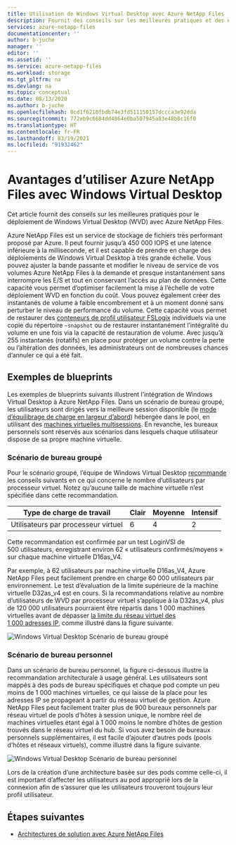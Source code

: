 ```yaml
---
title: Utilisation de Windows Virtual Desktop avec Azure NetApp Files | Microsoft Docs
description: Fournit des conseils sur les meilleures pratiques et des exemples de blueprints pour le déploiement de Windows Virtual Desktop avec Azure NetApp Files.
services: azure-netapp-files
documentationcenter: ''
author: b-juche
manager: ''
editor: ''
ms.assetid: ''
ms.service: azure-netapp-files
ms.workload: storage
ms.tgt_pltfrm: na
ms.devlang: na
ms.topic: conceptual
ms.date: 08/13/2020
ms.author: b-juche
ms.openlocfilehash: 0cd1f6210fbdb74e3fd511150157dccca3e92dda
ms.sourcegitcommit: 772eb9c6684dd4864e0ba507945a83e48b8c16f0
ms.translationtype: HT
ms.contentlocale: fr-FR
ms.lasthandoff: 03/19/2021
ms.locfileid: "91932462"
---
```

# <a name="benefits-of-using-azure-netapp-files-with-windows-virtual-desktop"></a>Avantages d’utiliser Azure NetApp Files avec Windows Virtual Desktop 

Cet article fournit des conseils sur les meilleures pratiques pour le déploiement de Windows Virtual Desktop (WVD) avec Azure NetApp Files.

Azure NetApp Files est un service de stockage de fichiers très performant proposé par Azure. Il peut fournir jusqu’à 450 000 IOPS et une latence inférieure à la milliseconde, et il est capable de prendre en charge des déploiements de Windows Virtual Desktop à très grande échelle. Vous pouvez ajuster la bande passante et modifier le niveau de service de vos volumes Azure NetApp Files à la demande et presque instantanément sans interrompre les E/S et tout en conservant l’accès au plan de données. Cette capacité vous permet d’optimiser facilement la mise à l’échelle de votre déploiement WVD en fonction du coût. Vous pouvez également créer des instantanés de volume à faible encombrement et à un moment donné sans perturber le niveau de performance du volume. Cette capacité vous permet de restaurer des [conteneurs de profil utilisateur FSLogix](../virtual-desktop/store-fslogix-profile.md) individuels via une copie du répertoire `~snapshot` ou de restaurer instantanément l’intégralité du volume en une fois via la capacité de restauration de volume.  Avec jusqu’à 255 instantanés (rotatifs) en place pour protéger un volume contre la perte ou l’altération des données, les administrateurs ont de nombreuses chances d’annuler ce qui a été fait.

## <a name="sample-blueprints"></a>Exemples de blueprints

Les exemples de blueprints suivants illustrent l’intégration de Windows Virtual Desktop à Azure NetApp Files. Dans un scénario de bureau groupé, les utilisateurs sont dirigés vers la meilleure session disponible (le [mode d’équilibrage de charge en largeur d’abord](../virtual-desktop/host-pool-load-balancing.md#breadth-first-load-balancing-method)) hébergée dans le pool, en utilisant des [machines virtuelles multisessions](../virtual-desktop/windows-10-multisession-faq.md#what-is-windows-10-enterprise-multi-session). En revanche, les bureaux personnels sont réservés aux scénarios dans lesquels chaque utilisateur dispose de sa propre machine virtuelle.

### <a name="pooled-desktop-scenario"></a>Scénario de bureau groupé

Pour le scénario groupé, l’équipe de Windows Virtual Desktop [recommande](/windows-server/remote/remote-desktop-services/virtual-machine-recs#multi-session-recommendations) les conseils suivants en ce qui concerne le nombre d’utilisateurs par processeur virtuel. Notez qu’aucune taille de machine virtuelle n’est spécifiée dans cette recommandation.

|     Type de charge de travail     |     Clair    |     Moyenne    |     Intensif    |
|-----------------------|--------------|---------------|--------------|
|     Utilisateurs par processeur virtuel    |     6        |     4         |     2        |


Cette recommandation est confirmée par un test LoginVSI de 500 utilisateurs, enregistrant environ 62 « utilisateurs confirmés/moyens » sur chaque machine virtuelle D16as_V4. 

Par exemple, à 62 utilisateurs par machine virtuelle D16as_V4, Azure NetApp Files peut facilement prendre en charge 60 000 utilisateurs par environnement. Le test d’évaluation de la limite supérieure de la machine virtuelle D32as_v4 est en cours. Si la recommandations relative au nombre d’utilisateurs de WVD par processeur virtuel s’applique à la D32as_v4, plus de 120 000 utilisateurs pourraient être répartis dans 1 000 machines virtuelles avant de dépasser [la limite du réseau virtuel des 1 000 adresses IP](./azure-netapp-files-network-topologies.md), comme illustré dans la figure suivante.  

![Windows Virtual Desktop Scénario de bureau groupé](../media/azure-netapp-files/solutions-pooled-desktop-scenario.png)   

### <a name="personal-desktop-scenario"></a>Scénario de bureau personnel 

Dans un scénario de bureau personnel, la figure ci-dessous illustre la recommandation architecturale à usage général. Les utilisateurs sont mappés à des pods de bureau spécifiques et chaque pod compte un peu moins de 1 000 machines virtuelles, ce qui laisse de la place pour les adresses IP se propageant à partir du réseau virtuel de gestion. Azure NetApp Files peut facilement traiter plus de 900 bureaux personnels par réseau virtuel de pools d’hôtes à session unique, le nombre réel de machines virtuelles étant égal à 1 000 moins le nombre d’hôtes de gestion trouvés dans le réseau virtuel du hub. Si vous avez besoin de bureaux personnels supplémentaires, il est facile d’ajouter d’autres pods (pools d’hôtes et réseaux virtuels), comme illustré dans la figure suivante. 

![Windows Virtual Desktop Scénario de bureau personnel](../media/azure-netapp-files/solutions-personal-desktop-scenario.png)  

Lors de la création d’une architecture basée sur des pods comme celle-ci, il est important d’affecter les utilisateurs au pod approprié lors de la connexion afin de s’assurer que les utilisateurs trouveront toujours leur profil utilisateur. 

## <a name="next-steps"></a>Étapes suivantes

- [Architectures de solution avec Azure NetApp Files](azure-netapp-files-solution-architectures.md)